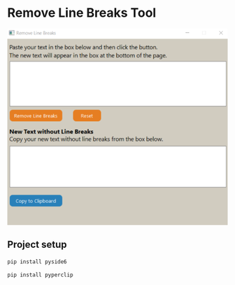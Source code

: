 # Remove Line Breaks Tool
<img src="images/Sketch.png">

## Project setup
```
pip install pyside6
```
```
pip install pyperclip
```
